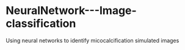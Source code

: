 # NeuralNetwork---Image-classification
Using neural networks to identify micocalcification simulated images

